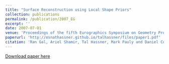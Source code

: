 ```yaml
---
title: "Surface Reconstruction using Local Shape Priors"
collection: publications
permalink: /publication/2007_EG
excerpt: ''
date: 2007-07-01
venue: 'Proceedings of the fifth Eurographics Symposium on Geometry Processing (SGP), Barcelona'
paperurl: 'http://osnathassner.github.io/talhassner/files/paper1.pdf'
citation: 'Ran Gal, Ariel Shamir, Tal Hassner, Mark Pauly and Daniel Cohen-Or. (2007). &quot;Surface Reconstruction using Local Shape Priors.&quot; <i>Proceedings of the fifth Eurographics Symposium on Geometry Processing (SGP), Barcelona </i>.'
---
```


[Download paper here](http://osnathassner.github.io/talhassner/files/paper1.pdf)
